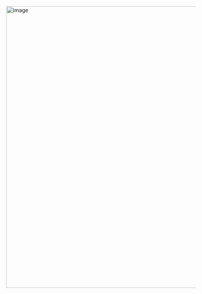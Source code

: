 <img width="838" height="750" alt="image" src="https://github.com/user-attachments/assets/ad49cf6a-8f86-4ad0-ba6a-9e9f0a2bbd38" />
